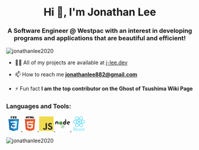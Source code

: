 

<h1 align="center">Hi 👋, I'm Jonathan Lee</h1>
<h3 align="center">A Software Engineer @ Westpac with an interest in developing programs and applications that are beautiful and efficient!</h3>

<p align="left"> <img src="https://komarev.com/ghpvc/?username=jonathanlee2020&label=Profile%20views&color=0e75b6&style=flat" alt="jonathanlee2020" /> </p>


- 👨‍💻 All of my projects are available at [j-lee.dev](https://j-lee.dev)

- 📫 How to reach me **jonathanlee882@gmail.com**

- ⚡ Fun fact **I am the top contributor on the Ghost of Tsushima Wiki Page**


<h3 align="left">Languages and Tools:</h3>
<p align="left"> <a href="https://www.w3schools.com/css/" target="_blank" rel="noreferrer"> <img src="https://raw.githubusercontent.com/devicons/devicon/master/icons/css3/css3-original-wordmark.svg" alt="css3" width="40" height="40"/> </a> <a href="https://www.w3.org/html/" target="_blank" rel="noreferrer"> <img src="https://raw.githubusercontent.com/devicons/devicon/master/icons/html5/html5-original-wordmark.svg" alt="html5" width="40" height="40"/> </a> <a href="https://developer.mozilla.org/en-US/docs/Web/JavaScript" target="_blank" rel="noreferrer"> <img src="https://raw.githubusercontent.com/devicons/devicon/master/icons/javascript/javascript-original.svg" alt="javascript" width="40" height="40"/> </a> <a href="https://nodejs.org" target="_blank" rel="noreferrer"> <img src="https://raw.githubusercontent.com/devicons/devicon/master/icons/nodejs/nodejs-original-wordmark.svg" alt="nodejs" width="40" height="40"/> </a> <a href="https://reactjs.org/" target="_blank" rel="noreferrer"> <img src="https://raw.githubusercontent.com/devicons/devicon/master/icons/react/react-original-wordmark.svg" alt="react" width="40" height="40"/> </a> </p>

<p><img align="left" src="https://github-readme-stats.vercel.app/api/top-langs?username=jonathanlee2020&show_icons=true&locale=en&layout=compact" alt="jonathanlee2020" /></p>

<!--
**JonathanLee2020/JonathanLee2020** is a ✨ _special_ ✨ repository because its `README.md` (this file) appears on your GitHub profile.

Here are some ideas to get you started:

- 🔭 I’m currently working on ...
- 🌱 I’m currently learning ...
- 👯 I’m looking to collaborate on ...
- 🤔 I’m looking for help with ...
- 💬 Ask me about ...
- 📫 How to reach me: ...
- 😄 Pronouns: ...
- ⚡ Fun fact: ...
-->
